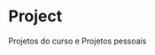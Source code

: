 # Project
Projetos do curso e Projetos pessoais

<a href="https://wlds-dev.github.io/project/proj.android/android.html"></a>